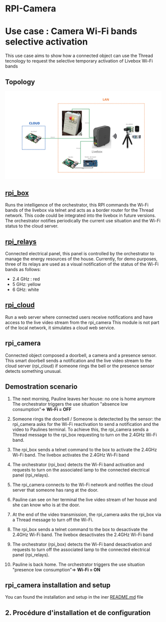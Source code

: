 # RPI-Camera

# Use case : Camera Wi-Fi bands selective activation

This use case aims to show how a connected object can use the Thread tecnology to request the selective temporary activation of Livebox Wi-Fi bands

## **Topology**
![Topology](images/general_topology.png)

## [**rpi_box**](https://github.com/Nicolas44Hernandez/GreenHomeLan_RpiBox)
Runs the intelligence of the orchestrator, this RPI commands the Wi-Fi bands of the livebox via telnet and acts as a border router for the Thread network. This code could be integrated into the livebox in future versions.
The orchestrator notifies periodically the current use situation and the Wi-Fi status to the cloud server.

## [**rpi_relays**](https://github.com/Nicolas44Hernandez/GreenHomeLan_RpiPanel)
Connected electrical panel, this panel is controlled by the orchestrator to manage the energy resources of the house.
Currently, for demo purposes, three of its relays are used as a visual notification of the status of the Wi-Fi bands as follows:
- 2.4 GHz : red
- 5 GHz: yellow
- 6 GHz: white

## [**rpi_cloud**](https://github.com/Nicolas44Hernandez/GreenHomeLan_RpiCloud)
Run a web server where connected users receive notifications and have access to the live video stream from the rpi_camera
This module is not part of the local network, it simulates a cloud web service.

## **rpi_camera**
Connected object composed a doorbell, a camera and a presence sensor. This smart doorbell sends a notification and the live video stream to the cloud server (rpi_cloud) if someone rings the bell or the presence sensor detects something unusual.


## **Demostration scenario**
1. The next morning, Pauline leaves her house: no one is home anymore
The orchestrator triggers the use situation "absence low consumption"=> **Wi-Fi = OFF**

2. Someone rings the doorbell / Someone is detectected by the sensor: the rpi_camera asks for the Wi-Fi reactivation to send a notification and the video to Paulines terminal.
To achieve this, the rpi_camera sends a Thread message to the rpi_box requesting to turn on the 2.4GHz Wi-Fi band.

3. The rpi_box sends a telnet command to the box to activate the 2.4GHz Wi-Fi band. The livebox activates the 2.4GHz Wi-Fi band

4. The orchestrator (rpi_box) detects the Wi-Fi band activation and requests to turn on the associated lamp to the connected electrical panel (rpi_relays).

5. The rpi_camera connects to the Wi-Fi network and notifies the cloud server that someone has rang at the door.

6. Pauline can see on her terminal the live video stream of her house and she can know who is at the door.

7. At the end of the video transmission, the rpi_camera asks the rpi_box via a Thread message to turn off the Wi-Fi.

8. The rpi_box sends a telnet command to the box to desactivate the 2.4GHz Wi-Fi band. The livebox desactivates the 2.4GHz Wi-Fi band

9. The orchestrator (rpi_box) detects the Wi-Fi band desactivation and requests to turn off the associated lamp to the connected electrical panel (rpi_relays).

10. Pauline is back home.
The orchestrator triggers the use situation "presence low consumption"=> **Wi-Fi = ON**


## rpi_camera installation and setup
You can found the installation and setup in the iner [README.md](server_camera/README.md) file

## 2. **Procédure d'installation et de configuration**
